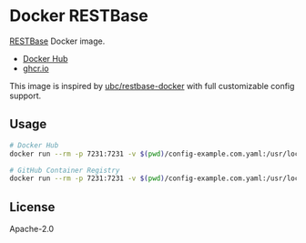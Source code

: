# Docker RESTBase

[RESTBase](https://github.com/wikimedia/restbase) Docker image.

- [Docker Hub](https://hub.docker.com/r/sparanoid/restbase)
- [ghcr.io](https://github.com/users/sparanoid/packages/container/package/restbase)

This image is inspired by [ubc/restbase-docker](https://github.com/ubc/restbase-docker) with full customizable config support.

## Usage

```bash
# Docker Hub
docker run --rm -p 7231:7231 -v $(pwd)/config-example.com.yaml:/usr/local/lib/node_modules/restbase/config.yaml --name restbase sparanoid/restbase:latest

# GitHub Container Registry
docker run --rm -p 7231:7231 -v $(pwd)/config-example.com.yaml:/usr/local/lib/node_modules/restbase/config.yaml --name restbase ghcr.io/sparanoid/restbase:latest
```

## License

Apache-2.0
